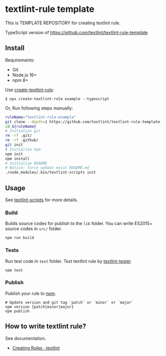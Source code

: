# textlint-rule template

This is TEMPLATE REPOSITORY for creating textlint rule.

TypeScript version of <https://github.com/textlint/textlint-rule-template>

## Install

Requirements:

- Git
- Node.js 16+
- npm 8+

Use [create-textlint-rule](https://github.com/textlint/create-textlint-rule):

```
$ npx create-textlint-rule example --typescript
```

Or, Run following steps manually:

```sh
ruleName="textlint-rule-example"
git clone --depth=1 https://github.com/textlint/textlint-rule-template-ts.git ${ruleName}
cd ${ruleName}
# Initialize git
rm -rf .git/
rm -rf .github/
git init
# Initialize npm
npm init
npm install
# Initialize README
# Notice: force update exist README.md
./node_modules/.bin/textlint-scripts init
```

## Usage

See [textlint-scripts](https://github.com/textlint/textlint-scripts "textlint-scripts") for more details.

### Build

Builds source codes for publish to the `lib` folder.
You can write ES2015+ source codes in `src/` folder.

    npm run build
    
### Tests

Run test code in `test` folder.
Test textlint rule by [textlint-tester](https://github.com/textlint/textlint-tester "textlint-tester"). 

    npm test

### Publish

Publish your rule to [npm](https://www.npmjs.com/). 

    # Update version and git tag `patch` or `minor` or `major`
    npm version {patch|minor|major}
    npm publish

## How to write textlint rule?

See documentation.

- [Creating Rules · textlint](https://textlint.github.io/docs/rule.html)
